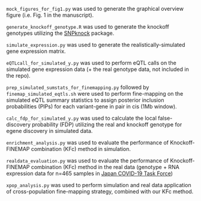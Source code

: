 `mock_figures_for_fig1.py` was used to generate the graphical overview figure (i.e. Fig. 1 in the manuscript).


`generate_knockoff_genotype.R` was used to generate the knockoff genotypes utilizing the [SNPknock](https://cran.r-project.org/web/packages/SNPknock/index.html) package.


`simulate_expression.py` was used to generate the realistically-simulated gene expression matrix.


`eQTLcall_for_simulated_y.py` was used to perform eQTL calls on the simulated gene expression data (+ the real genotype data, not included in the repo).


`prep_simulated_sumstats_for_finemapping.py` followed by `finemap_simulated_eqtls.sh` were used to perform fine-mapping on the simulated eQTL summary statistics to assign posterior inclusion probabilities (PIPs) for each variant-gene in pair in cis (1Mb window).


`calc_fdp_for_simulated_y.py` was used to calculate the local false-discovery probability (FDP) utilizing the real and knockoff genotype for egene discovery in simulated data.


`enrichment_analysis.py` was used to evaluate the performance of Knockoff-FINEMAP combination (KFc) method in simulation.


`realdata_evaluation.py` was used to evaluate the performance of Knockoff-FINEMAP combination (KFc) method in the real data (genotype + RNA expression data for n=465 samples in [Japan COVID-19 Task Force](https://www.nature.com/articles/s41467-022-32276-2))


`xpop_analysis.py` was used to perform simulation and real data application of cross-population fine-mapping strategy, combined with our KFc method.
